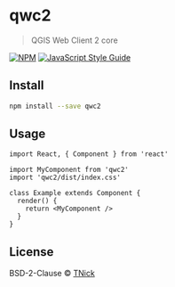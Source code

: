 # qwc2

> QGIS Web Client 2 core

[![NPM](https://img.shields.io/npm/v/qwc2.svg)](https://www.npmjs.com/package/qwc2) [![JavaScript Style Guide](https://img.shields.io/badge/code_style-standard-brightgreen.svg)](https://standardjs.com)

## Install

```bash
npm install --save qwc2
```

## Usage

```tsx
import React, { Component } from 'react'

import MyComponent from 'qwc2'
import 'qwc2/dist/index.css'

class Example extends Component {
  render() {
    return <MyComponent />
  }
}
```

## License

BSD-2-Clause © [TNick](https://github.com/TNick)
